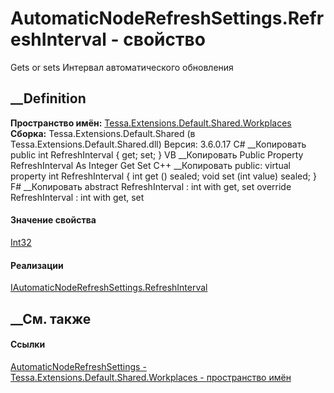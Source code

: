 # AutomaticNodeRefreshSettings.RefreshInterval - свойство
Gets or sets Интервал автоматического обновления
## __Definition
 **Пространство имён:**
[Tessa.Extensions.Default.Shared.Workplaces](N_Tessa_Extensions_Default_Shared_Workplaces.htm)  
 **Сборка:** Tessa.Extensions.Default.Shared (в
Tessa.Extensions.Default.Shared.dll) Версия: 3.6.0.17
C# __Копировать
     public int RefreshInterval { get; set; }
VB __Копировать
     Public Property RefreshInterval As Integer
    	Get
    	Set
C++ __Копировать
     public:
    virtual property int RefreshInterval {
    	int get () sealed;
    	void set (int value) sealed;
    }
F# __Копировать
     abstract RefreshInterval : int with get, set
    override RefreshInterval : int with get, set
#### Значение свойства
[Int32](https://learn.microsoft.com/dotnet/api/system.int32)
#### Реализации
[IAutomaticNodeRefreshSettings.RefreshInterval](P_Tessa_Extensions_Default_Shared_Workplaces_IAutomaticNodeRefreshSettings_RefreshInterval.htm)  
##  __См. также
#### Ссылки
[AutomaticNodeRefreshSettings -
](T_Tessa_Extensions_Default_Shared_Workplaces_AutomaticNodeRefreshSettings.htm)
[Tessa.Extensions.Default.Shared.Workplaces - пространство
имён](N_Tessa_Extensions_Default_Shared_Workplaces.htm)
